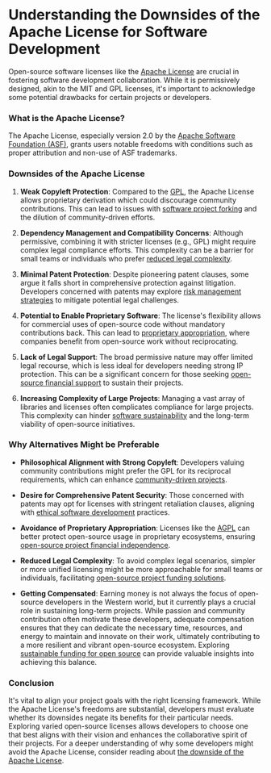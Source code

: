 # Understanding the Downsides of the Apache License for Software Development

Open-source software licenses like the [Apache License](https://www.apache.org/licenses/) are crucial in fostering software development collaboration. While it is permissively designed, akin to the MIT and GPL licenses, it's important to acknowledge some potential drawbacks for certain projects or developers.

### What is the Apache License?

The Apache License, especially version 2.0 by the [Apache Software Foundation (ASF)](https://www.apache.org/), grants users notable freedoms with conditions such as proper attribution and non-use of ASF trademarks.

### Downsides of the Apache License

1. **Weak Copyleft Protection**: Compared to the [GPL](https://www.gnu.org/licenses/gpl-3.0.html), the Apache License allows proprietary derivation which could discourage community contributions. This can lead to issues with [software project forking](https://www.license-token.com/wiki/software-project-forking) and the dilution of community-driven efforts.

2. **Dependency Management and Compatibility Concerns**: Although permissive, combining it with stricter licenses (e.g., GPL) might require complex legal compliance efforts. This complexity can be a barrier for small teams or individuals who prefer [reduced legal complexity](https://www.license-token.com/wiki/open-source-project-funding-strategies).

3. **Minimal Patent Protection**: Despite pioneering patent clauses, some argue it falls short in comprehensive protection against litigation. Developers concerned with patents may explore [risk management strategies](https://www.license-token.com/wiki/risk-management-strategies) to mitigate potential legal challenges.

4. **Potential to Enable Proprietary Software**: The license's flexibility allows for commercial uses of open-source code without mandatory contributions back. This can lead to [proprietary appropriation](https://www.license-token.com/wiki/open-source-project-sponsorship-benefits), where companies benefit from open-source work without reciprocating.

5. **Lack of Legal Support**: The broad permissive nature may offer limited legal recourse, which is less ideal for developers needing strong IP protection. This can be a significant concern for those seeking [open-source financial support](https://www.license-token.com/wiki/open-source-financial-support) to sustain their projects.

6. **Increasing Complexity of Large Projects**: Managing a vast array of libraries and licenses often complicates compliance for large projects. This complexity can hinder [software sustainability](https://www.license-token.com/wiki/software-sustainability) and the long-term viability of open-source initiatives.

### Why Alternatives Might be Preferable

- **Philosophical Alignment with Strong Copyleft**: Developers valuing community contributions might prefer the GPL for its reciprocal requirements, which can enhance [community-driven projects](https://www.license-token.com/wiki/community-driven-projects).

- **Desire for Comprehensive Patent Security**: Those concerned with patents may opt for licenses with stringent retaliation clauses, aligning with [ethical software development](https://www.license-token.com/wiki/ethical-software-development) practices.

- **Avoidance of Proprietary Appropriation**: Licenses like the [AGPL](https://www.gnu.org/licenses/agpl-3.0.html) can better protect open-source usage in proprietary ecosystems, ensuring [open-source project financial independence](https://www.license-token.com/wiki/open-source-project-financial-independence).

- **Reduced Legal Complexity**: To avoid complex legal scenarios, simpler or more unified licensing might be more approachable for small teams or individuals, facilitating [open-source project funding solutions](https://www.license-token.com/wiki/open-source-project-funding-solutions).

- **Getting Compensated**: Earning money is not always the focus of open-source developers in the Western world, but it currently plays a crucial role in sustaining long-term projects. While passion and community contribution often motivate these developers, adequate compensation ensures that they can dedicate the necessary time, resources, and energy to maintain and innovate on their work, ultimately contributing to a more resilient and vibrant open-source ecosystem. Exploring [sustainable funding for open source](https://www.license-token.com/wiki/sustainable-funding-for-open-source) can provide valuable insights into achieving this balance.

### Conclusion

It's vital to align your project goals with the right licensing framework. While the Apache License's freedoms are substantial, developers must evaluate whether its downsides negate its benefits for their particular needs. Exploring varied open-source licenses allows developers to choose one that best aligns with their vision and enhances the collaborative spirit of their projects. For a deeper understanding of why some developers might avoid the Apache License, consider reading about [the downside of the Apache License](https://www.license-token.com/wiki/the-downside-of-apache-license-and-why-i-never-would-use-it).
